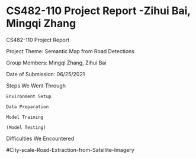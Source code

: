 
# CS482-110 Project Report -Zihui Bai, Mingqi Zhang

CS482-110 Project Report

Project Theme: Semantic Map from Road Detections

Group Members: Mingqi Zhang, Zihui Bai

Date of Submission: 06/25/2021

Steps We Went Through
       
    Environment Setup

    Data Preparation 

    Model Training

    (Model Testing)

Difficulties We Encountered 




#City-scale-Road-Extraction-from-Satellite-Imagery



